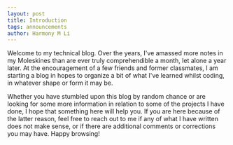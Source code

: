 ```yaml
---
layout: post
title: Introduction
tags: announcements
author: Harmony M Li
---
```


Welcome to my technical blog.  Over the years, I've amassed more notes in my
Moleskines than are ever truly comprehendible a month, let alone a year
later.  At the encouragement of a few friends and former classmates, I am
starting a blog in hopes to organize a bit of what I've learned whilst
coding, in whatever shape or form it may be.  

Whether you have stumbled upon this blog by random chance or are looking for
some more information in relation to some of the projects I have done, I hope
that something here will help you.  If you are here because of the latter
reason, feel free to reach out to me if any of what I have written does not make
sense, or if there are additional comments or corrections you may have.
Happy browsing!
